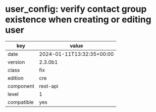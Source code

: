 [//]: # (werk v2)
# user_config: verify contact group existence when creating or editing user

key        | value
---------- | ---
date       | 2024-01-11T13:32:35+00:00
version    | 2.3.0b1
class      | fix
edition    | cre
component  | rest-api
level      | 1
compatible | yes


